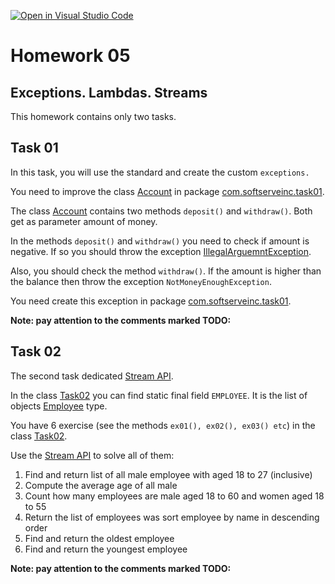 [![Open in Visual Studio Code](https://classroom.github.com/assets/open-in-vscode-f059dc9a6f8d3a56e377f745f24479a46679e63a5d9fe6f495e02850cd0d8118.svg)](https://classroom.github.com/online_ide?assignment_repo_id=6762714&assignment_repo_type=AssignmentRepo)
# Homework 05

## Exceptions. Lambdas. Streams

This homework contains only two tasks.

## Task 01

In this task, you will use the standard and create the custom `exceptions.` 

You need to improve the class [Account](src/main/java/com/softserveinc/task01/Account.java) 
in package [com.softserveinc.task01](src/main/java/com/softserveinc/task01).

The class [Account](src/main/java/com/softserveinc/task01/Account.java) contains two methods
`deposit()` and `withdraw()`. Both get as parameter amount of money.

In the methods `deposit()` and `withdraw()` you need to check if amount is negative. If so you should
throw the exception [IllegalArguemntException](https://docs.oracle.com/en/java/javase/11/docs/api/java.base/java/lang/IllegalArgumentException.html).

Also, you should check the method `withdraw()`. If the amount is higher than the balance then throw the exception `NotMoneyEnoughException`.

You need create this exception in package [com.softserveinc.task01](src/main/java/com/softserveinc/task01).

**Note: pay attention to the comments marked TODO:**

## Task 02

The second task dedicated [Stream API](https://docs.oracle.com/javase/8/docs/api/java/util/stream/Stream.html).

In the class [Task02](src/main/java/com/softserveinc/task02/Task02.java) you can find static
final field `EMPLOYEE`. It is the list of objects [Employee](src/main/java/com/softserveinc/task02/Employee.java) type.

You have 6 exercise (see the methods `ex01(), ex02(), ex03() etc`) in the class [Task02](src/main/java/com/softserveinc/task02/Task02.java).

Use the [Stream API](https://docs.oracle.com/javase/8/docs/api/java/util/stream/Stream.html) to solve all of them:

1. Find and return list of all male employee with aged 18 to 27 (inclusive)
2. Compute the average age of all male
3. Count how many employees are male aged 18 to 60 and women aged 18 to 55
4. Return the list of employees was sort employee by name in descending order
5. Find and return the oldest employee
6. Find and return the youngest employee

**Note: pay attention to the comments marked TODO:**



